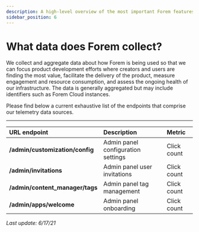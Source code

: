 ```yaml
---
description: A high-level overview of the most important Forem features.
sidebar_position: 6
---
```


# What data does Forem collect?

We collect and aggregate data about how Forem is being used so that we can focus product development efforts where creators and users are finding the most value, facilitate the delivery of the product, measure engagement and resource consumption, and assess the ongoing health of our infrastructure. The data is generally aggregated but may include identifiers such as Forem Cloud instances. 

Please find below a current exhaustive list of the endpoints that comprise our telemetry data sources.  
****

| **URL endpoint** | **Description** | **Metric** |
| :--- | :--- | :--- |
| **/admin/customization/config** | Admin panel configuration settings | Click count |
| **/admin/invitations** | Admin panel user invitations | Click count |
| **/admin/content\_manager/tags** | Admin panel tag management | Click count |
| **/admin/apps/welcome** | Admin panel onboarding | Click count |

_Last update: 6/17/21_  
